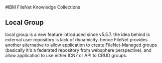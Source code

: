 #IBM FileNet Knowledge Collections
## Local Group
local group is a new feature introduced since v5.5.7. the idea behind is external user repository is lack of dynamicity. hence FileNet provides another alternative to allow application to create FileNet-Managed groups (basically it's a federated repository from websphere perspective).
and allow application to use either ICN? or API to CRUD groups. 
